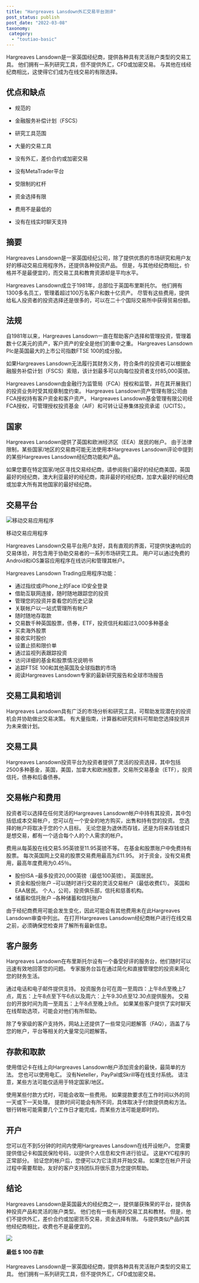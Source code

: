 ```yaml
---
title: "Hargreaves Lansdown外汇交易平台测评"
post_status: publish
post_date: "2022-03-08"
taxonomy:
 category: 
  - "toutiao-basic"
---
```


Hargreaves Lansdown是一家英国经纪商，提供各种具有灵活账户类型的交易工具。 他们拥有一系列研究工具，但不提供外汇，CFD或加密交易。 与其他在线经纪商相比，这使得它们成为在线交易的有限选择。

## 优点和缺点

- 规范的

- 金融服务补偿计划（FSCS）

- 研究工具范围

- 大量的交易工具

- 没有外汇，差价合约或加密交易

- 没有MetaTrader平台

- 受限制的杠杆

- 资金选择有限

- 费用不是最低的

- 没有在线实时聊天支持


## 摘要

Hargreaves Lansdown是一家英国经纪公司，除了提供优质的市场研究和用户友好的移动交易应用程序外，还提供各种投资产品。 但是，与其他经纪商相比，价格并不是最便宜的，而交易工具和教育资源却是平均水平。

Hargreaves Lansdown成立于1981年，总部位于英国布里斯托尔。 他们拥有1300多名员工，管理着超过100万名客户和数十亿资产。 尽管有这些费用，提供给私人投资者的投资选择还是很多的，可以在二十个国际交易所中获得贸易份额。

## 法规

自1981年以来，Hargreaves Lansdown一直在帮助客户选择和管理投资，管理着数十亿美元的资产，客户资产的安全是他们的重中之重。 Hargreaves Lansdown Plc是英国最大的上市公司指数FTSE 100的成分股。

如果Hargreaves Lansdown无法履行其财务义务，符合条件的投资者可以根据金融服务补偿计划（FSCS）索赔，该计划最多可以向每位投资者支付85,000英镑。

Hargreaves Lansdown由金融行为监管局（FCA）授权和监管，并在其开展我们的投资业务时受其规章制度约束。 Hargreaves Lansdown资产管理有限公司由FCA授权持有客户资金和客户资产。 Hargreaves Lansdown基金管理有限公司经FCA授权，可管理授权投资基金（AIF）和可转让证券集体投资承诺（UCITS）。

## 国家

Hargreaves Lansdown提供了英国和欧洲经济区（EEA）居民的帐户。 由于法律限制，某些国家/地区的交易商可能无法使用本Hargreaves Lansdown评论中提到的某些Hargreaves Lansdown经纪商功能和产品。

如果您要在特定国家/地区寻找交易经纪商，请参阅我们最好的经纪商美国，英国最好的经纪商，澳大利亚最好的经纪商，南非最好的经纪商，加拿大最好的经纪商或加拿大所有其他国家的最好经纪商。

## 交易平台

![移动交易应用程序](https://cdn.fendou.la/funstoutiao/2020/10/Hargreaves-Lansdown-Mobile-Trading-App-530x1024.png "移动交易应用程序")

移动交易应用程序

Hargreaves Lansdown交易平台用户友好，具有直观的界面，可提供快速响应的交易体验，并包含用于协助交易者的一系列市场研究工具。 用户可以通过免费的Android和iOS兼容应用程序在线访问和管理其帐户。

Hargreaves Lansdown Trading应用程序功能：

- 通过指纹或iPhone上的Face ID安全登录
- 借助互联网连接，随时随地跟踪您的投资
- 管理您的投资并查看您的历史记录
- 关联帐户以一站式管理所有帐户
- 随时随地存取款
- 交易数千种英国股票，债券，ETF，投资信托和超过3,000多种基金
- 买卖海外股票
- 接收实时股价
- 设置止损和限价单
- 通过监视列表跟踪投资
- 访问详细的基金和股票情况说明书
- 追踪FTSE 100和其他英国及全球指数的市场
- 阅读Hargreaves Lansdown专家的最新研究报告和全球市场报告

## 交易工具和培训

Hargreaves Lansdown具有广泛的市场分析和研究工具，可帮助发现潜在的投资机会并协助做出交易决策。 有大量指南，计算器和研究资料可帮助您选择投资并为未来做计划。

## 交易工具

Hargreaves Lansdown投资平台为投资者提供了灵活的投资选择，其中包括2500多种基金，英国，美国，加拿大和欧洲股票，交易所交易基金（ETF），投资信托，债券和后备债券。

## 交易帐户和费用

投资者可以选择在任何灵活的Hargreaves Lansdown帐户中持有其投资，其中包括低成本交易帐户，您可以在一个安全的地方购买，出售和持有您的投资。 您选择的帐户将取决于您的个人目标。 无论您是为退休而存钱，还是为将来存钱或只是想交易，都有一个适合每个人的个人需求的帐户。

费用从每英股在线交易5.95英镑至11.95英镑不等。 在基金和股票账户中免费持有股票。 每次英国网上交易的股票交易费用最高为£11.95。 对于资金，没有交易费用，最高年度费用为0.45％。

- 股份ISA –最多投资20,000英镑（最低100英镑）。 英国居民。
- 资金和股份账户 –可以随时进行交易的灵活交易帐户（最低收费£1）。 英国和EAA居民。 个人，公司，投资俱乐部，信托和慈善机构。
- 储蓄和信托账户 –各种储蓄和信托账户

由于经纪商费用可能会发生变化，因此可能会有其他费用未在此Hargreaves Lansdown审查中列出。 在打开Hargreaves Lansdown经纪商帐户进行在线交易之前，必须确保您检查并了解所有最新信息。

## 客户服务

Hargreaves Lansdown在布里斯托尔设有一个备受好评的服务台，他们随时可以迅速有效地回答您的问题。 专家服务台旨在通过简化和直接管理您的投资来简化您的财务生活。

通过电话和电子邮件提供支持。 投资服务台可在周一至周四：上午8点至晚上7点，周五：上午8点至下午6点以及周六：上午9.30点至12.30点提供服务。 交易台的开放时间为周一至周五：上午8点至晚上9点。 如果某些客户提供了实时聊天在线帮助选项，可能会对他们有所帮助。

除了专家级的客户支持外，网站上还提供了一些常见问题解答（FAQ），涵盖了与您的帐户，平台等相关的大量常见问题解答。

## 存款和取款

使用借记卡在线上向Hargreaves Lansdown帐户添加资金的最快，最简单的方法。 您也可以使用电汇。 没有Neteller，PayPal或Skrill等在线支付系统。 请注意，某些方法可能仅适用于特定国家/地区。

使用某些付款方式时，可能会收取一些费用。 如果提款要求在工作时间以外的同一天或下一天处理。 提款时间可能会有所不同，具体取决于付款提供商和方法。 银行转帐可能需要几个工作日才能完成，而某些方法可能是即时的。

## 开户

您可以在不到5分钟的时间内使用Hargreaves Lansdown在线开设帐户。 您需要提供借记卡和国民保险号码，以提供个人信息和文件进行验证。 这是KYC程序的正常部分。 验证您的帐户后，您便可以为它注资并开始交易。 如果您在帐户开设过程中需要帮助，友好的客户支持团队将很乐意为您提供帮助。

## 结论

Hargreaves Lansdown是英国最大的经纪商之一，提供屡获殊荣的平台，提供各种投资产品和灵活的账户类型。 他们也有一些有用的交易工具和教材。 但是，他们不提供外汇，差价合约或加密货币交易，资金选择有限。 与提供类似产品的其他经纪商相比，收费也不是最便宜的。

![](https://cdn.fendou.la/funstoutiao/2020/10/Hargreaves-Lansdown.png)

#### 最低 $ 100 存款

Hargreaves Lansdown是一家英国经纪商，提供各种具有灵活账户类型的交易工具。 他们拥有一系列研究工具，但不提供外汇，CFD或加密交易。
